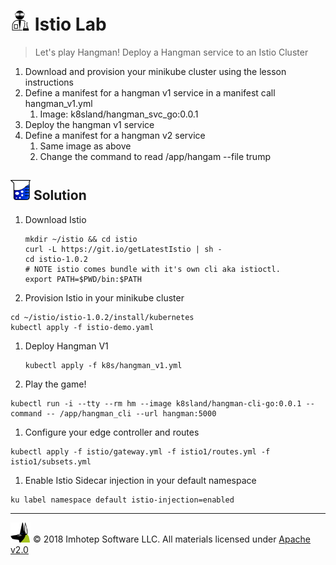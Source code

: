 # <img src="../assets/lab.png" width="32" height="auto"/> Istio Lab

> Let's play Hangman! Deploy a Hangman service to an Istio Cluster

1. Download and provision your minikube cluster using the lesson instructions
1. Define a manifest for a hangman v1 service in a manifest call hangman_v1.yml
   1. Image: k8sland/hangman_svc_go:0.0.1
2. Deploy the hangman v1 service
3. Define a manifest for a hangman v2 service
   1. Same image as above
   2. Change the command to read /app/hangam --file trump


## <img src="../assets/sol.png" width="32" height="auto"/> Solution

1. Download Istio

    ```shell
    mkdir ~/istio && cd istio
    curl -L https://git.io/getLatestIstio | sh -
    cd istio-1.0.2
    # NOTE istio comes bundle with it's own cli aka istioctl.
    export PATH=$PWD/bin:$PATH
    ```

1. Provision Istio in your minikube cluster

  ```shell
  cd ~/istio/istio-1.0.2/install/kubernetes
  kubectl apply -f istio-demo.yaml
  ```

1. Deploy Hangman V1

   ```shell
   kubectl apply -f k8s/hangman_v1.yml
   ```

1. Play the game!

  ```shell
  kubectl run -i --tty --rm hm --image k8sland/hangman-cli-go:0.0.1 --command -- /app/hangman_cli --url hangman:5000
  ```

1. Configure your edge controller and routes

  ```shell
  kubectl apply -f istio/gateway.yml -f istio1/routes.yml -f istio1/subsets.yml
  ```

1. Enable Istio Sidecar injection in your default namespace

  ```shell
  ku label namespace default istio-injection=enabled
  ```

---
<img src="../assets/imhotep_logo.png" width="32" height="auto"/> © 2018 Imhotep Software LLC.
All materials licensed under [Apache v2.0](http://www.apache.org/licenses/LICENSE-2.0)
